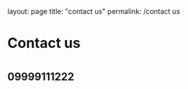 layout: page
title: "contact us"
permalink: /contact us

<h1> Contact us <h1>
<h2> 09999111222 <h2>
